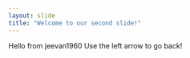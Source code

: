 ```yaml
---
layout: slide
title: "Welcome to our second slide!"
---
```

Hello from jeevan1960
Use the left arrow to go back!